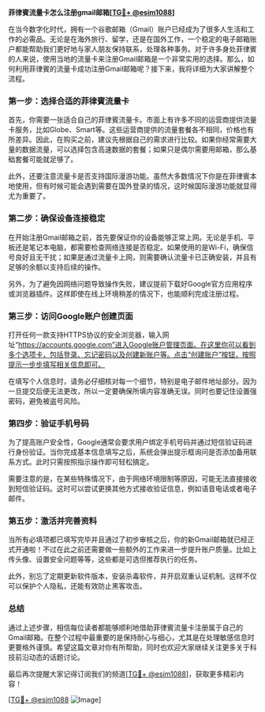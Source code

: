 **菲律賓流量卡怎么注册gmail邮箱[[TG💪+ @esim1088](https://t.me/s/esim1088)]**

在当今数字化时代，拥有一个谷歌邮箱（Gmail）账户已经成为了很多人生活和工作的必需品。无论是在海外旅行、留学，还是在国外工作，一个稳定的电子邮箱账户都能帮助我们更好地与家人朋友保持联系，处理各种事务。对于许多身处菲律賓的人来说，使用当地的流量卡来注册Gmail邮箱是一个非常实用的选择。那么，如何利用菲律賓的流量卡成功注册Gmail邮箱呢？接下来，我将详细为大家讲解整个流程。

### 第一步：选择合适的菲律賓流量卡

首先，你需要一张适合自己的菲律賓流量卡。市面上有许多不同的运营商提供流量卡服务，比如Globe、Smart等。这些运营商提供的流量套餐各不相同，价格也有所差异。因此，在购买之前，建议先根据自己的需求进行比较。如果你经常需要大量的数据流量，可以选择包含高速数据的套餐；如果只是偶尔需要用邮箱，那么基础套餐可能就足够了。

此外，还要注意流量卡是否支持国际漫游功能。虽然大多数情况下你是在菲律賓本地使用，但有时候可能会遇到需要在国外登录的情况，这时候国际漫游功能就显得尤为重要了。

### 第二步：确保设备连接稳定

在开始注册Gmail邮箱之前，首先要保证你的设备能够正常上网。无论是手机、平板还是笔记本电脑，都需要检查网络连接是否稳定。如果使用的是Wi-Fi，确保信号良好且无干扰；如果是通过流量卡上网，则需要确认流量卡已正确安装，并且有足够的余额以支持后续的操作。

另外，为了避免因网络问题导致操作失败，建议提前下载好Google官方应用程序或浏览器插件。这样即使在线上环境稍差的情况下，也能顺利完成注册过程。

### 第三步：访问Google账户创建页面

打开任何一款支持HTTPS协议的安全浏览器，输入网址“https://accounts.google.com”进入Google账户管理页面。在这里你可以看到多个选项卡，包括登录、忘记密码以及创建新账户等。点击“创建账户”按钮，按照提示一步步填写相关信息即可。

在填写个人信息时，请务必仔细核对每一个细节，特别是电子邮件地址部分。因为一旦提交后便无法更改，所以一定要确保所填内容准确无误。同时也要记住设置强密码，避免被盗号风险。

### 第四步：验证手机号码

为了提高账户安全性，Google通常会要求用户绑定手机号码并通过短信验证码进行身份验证。当你完成基本信息填写之后，系统会弹出提示框询问是否添加备用联系方式。此时只需按照指示操作即可轻松搞定。

需要注意的是，在某些特殊情况下，由于网络环境限制等原因，可能无法直接接收到短信验证码。这时可以尝试更换其他方式接收验证信息，例如语音电话或者电子邮件。

### 第五步：激活并完善资料

当所有必填项都已填写完毕并且通过了初步审核之后，你的新Gmail邮箱就已经正式开通啦！不过在此之前还需要做一些额外的工作来进一步提升账户质量。比如上传头像、设置安全问题等等，这些都是可选但推荐执行的任务。

此外，别忘了定期更新软件版本，安装杀毒软件，并开启双重认证机制。这样不仅可以保护个人隐私，还能有效防止黑客攻击。

### 总结

通过上述步骤，相信每位读者都能够顺利地借助菲律賓流量卡注册属于自己的Gmail邮箱。在整个过程中最重要的是保持耐心与细心，尤其是在处理敏感信息时更要格外谨慎。希望这篇文章对你有所帮助，同时也欢迎大家继续关注更多关于科技前沿动态的话题讨论。

最后再次提醒大家记得订阅我们的频道[[TG💪+ @esim1088](https://t.me/s/esim1088)]，获取更多精彩内容！

[[TG💪+ @esim1088](https://t.me/s/esim1088) ![Image](https://i.postimg.cc/4NQfJmqS/Snipaste-2025-05-13-00-14-12.png)]